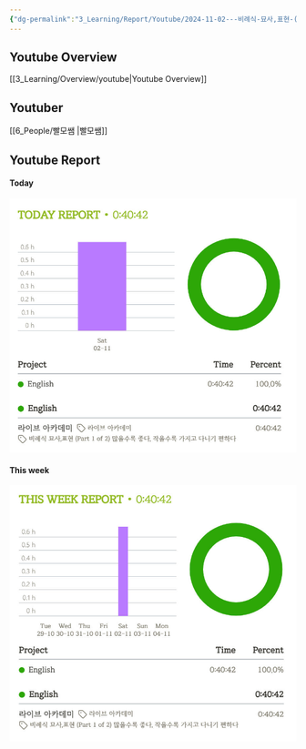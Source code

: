 ```yaml
---
{"dg-permalink":"3_Learning/Report/Youtube/2024-11-02---비례식-묘사,표현-(Part-1-of-2)-많을수록-좋다,-작을수록-가지고-다니기-편하다","created-date":"2024-11-02 10:59:25 am","date":"2024-11-02","type":"youtube","tags":["youtube","english","report"],"aliases":null,"dg-publish":true,"permalink":"/3_Learning/Report/Youtube/2024-11-02---비례식-묘사,표현-(Part-1-of-2)-많을수록-좋다,-작을수록-가지고-다니기-편하다/","dgPassFrontmatter":true,"noteIcon":"1"}
---
```



## Youtube Overview
[[3_Learning/Overview/youtube\|Youtube Overview]]

## Youtuber 
[[6_People/빨모쌤 \|빨모쌤]]

## Youtube Report
#### Today
![Utilities/Images/Pasted image 20241102194455.jpeg](/img/user/Utilities/Images/Pasted%20image%2020241102194455.jpeg)
#### This week
![Utilities/Images/Pasted image 20241102194510.jpeg](/img/user/Utilities/Images/Pasted%20image%2020241102194510.jpeg)

